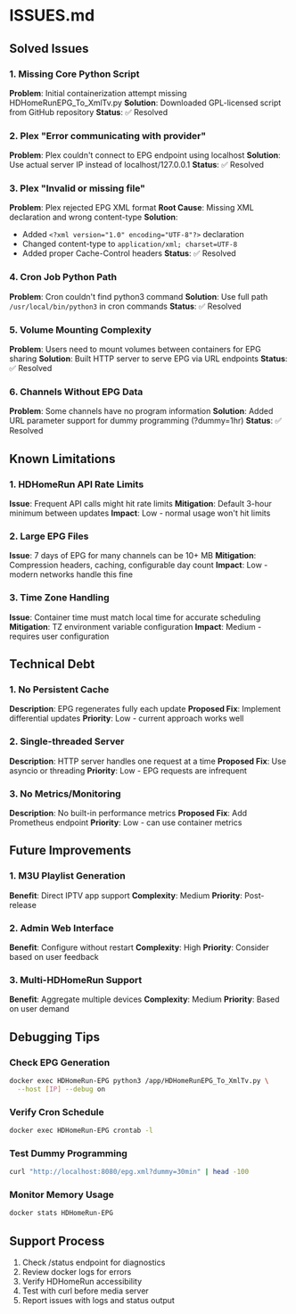 # ISSUES.md

## Solved Issues

### 1. Missing Core Python Script
**Problem**: Initial containerization attempt missing HDHomeRunEPG_To_XmlTv.py
**Solution**: Downloaded GPL-licensed script from GitHub repository
**Status**: ✅ Resolved

### 2. Plex "Error communicating with provider"
**Problem**: Plex couldn't connect to EPG endpoint using localhost
**Solution**: Use actual server IP instead of localhost/127.0.0.1
**Status**: ✅ Resolved

### 3. Plex "Invalid or missing file"
**Problem**: Plex rejected EPG XML format
**Root Cause**: Missing XML declaration and wrong content-type
**Solution**:
- Added `<?xml version="1.0" encoding="UTF-8"?>` declaration
- Changed content-type to `application/xml; charset=UTF-8`
- Added proper Cache-Control headers
**Status**: ✅ Resolved

### 4. Cron Job Python Path
**Problem**: Cron couldn't find python3 command
**Solution**: Use full path `/usr/local/bin/python3` in cron commands
**Status**: ✅ Resolved

### 5. Volume Mounting Complexity
**Problem**: Users need to mount volumes between containers for EPG sharing
**Solution**: Built HTTP server to serve EPG via URL endpoints
**Status**: ✅ Resolved

### 6. Channels Without EPG Data
**Problem**: Some channels have no program information
**Solution**: Added URL parameter support for dummy programming (?dummy=1hr)
**Status**: ✅ Resolved

## Known Limitations

### 1. HDHomeRun API Rate Limits
**Issue**: Frequent API calls might hit rate limits
**Mitigation**: Default 3-hour minimum between updates
**Impact**: Low - normal usage won't hit limits

### 2. Large EPG Files
**Issue**: 7 days of EPG for many channels can be 10+ MB
**Mitigation**: Compression headers, caching, configurable day count
**Impact**: Low - modern networks handle this fine

### 3. Time Zone Handling
**Issue**: Container time must match local time for accurate scheduling
**Mitigation**: TZ environment variable configuration
**Impact**: Medium - requires user configuration

## Technical Debt

### 1. No Persistent Cache
**Description**: EPG regenerates fully each update
**Proposed Fix**: Implement differential updates
**Priority**: Low - current approach works well

### 2. Single-threaded Server
**Description**: HTTP server handles one request at a time
**Proposed Fix**: Use asyncio or threading
**Priority**: Low - EPG requests are infrequent

### 3. No Metrics/Monitoring
**Description**: No built-in performance metrics
**Proposed Fix**: Add Prometheus endpoint
**Priority**: Low - can use container metrics

## Future Improvements

### 1. M3U Playlist Generation
**Benefit**: Direct IPTV app support
**Complexity**: Medium
**Priority**: Post-release

### 2. Admin Web Interface
**Benefit**: Configure without restart
**Complexity**: High
**Priority**: Consider based on user feedback

### 3. Multi-HDHomeRun Support
**Benefit**: Aggregate multiple devices
**Complexity**: Medium
**Priority**: Based on user demand

## Debugging Tips

### Check EPG Generation
```bash
docker exec HDHomeRun-EPG python3 /app/HDHomeRunEPG_To_XmlTv.py \
  --host [IP] --debug on
```

### Verify Cron Schedule
```bash
docker exec HDHomeRun-EPG crontab -l
```

### Test Dummy Programming
```bash
curl "http://localhost:8080/epg.xml?dummy=30min" | head -100
```

### Monitor Memory Usage
```bash
docker stats HDHomeRun-EPG
```

## Support Process
1. Check /status endpoint for diagnostics
2. Review docker logs for errors
3. Verify HDHomeRun accessibility
4. Test with curl before media server
5. Report issues with logs and status output